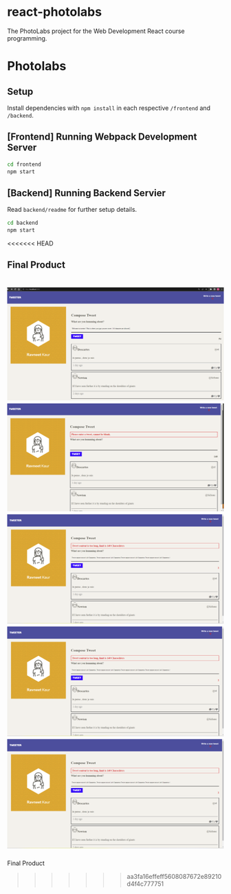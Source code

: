 # react-photolabs
The PhotoLabs project for the Web Development React course programming.

# Photolabs

## Setup

Install dependencies with `npm install` in each respective `/frontend` and `/backend`.

## [Frontend] Running Webpack Development Server

```sh
cd frontend
npm start
```

## [Backend] Running Backend Servier

Read `backend/readme` for further setup details.

```sh
cd backend
npm start
```


<<<<<<< HEAD
## Final Product

!["Homepage"](https://github.com/sonder03/tweeter/blob/master/docs/tweeter-page.png)
!["Topic links"](https://github.com/sonder03/tweeter/blob/master/docs/TweetCannotBeBlank.png)
!["favorite"](https://github.com/sonder03/tweeter/blob/master/docs/TweetCannotExceed140Characters.png)
!["Unfavorite"](https://github.com/sonder03/tweeter/blob/master/docs/TweetCannotExceed140Characters.png)
!["Big ad Similar pic"](https://github.com/sonder03/tweeter/blob/master/docs/TweetCannotExceed140Characters.png)
=======
Final Product 
>>>>>>> aa3fa16effeff5608087672e89210d4f4c777751
